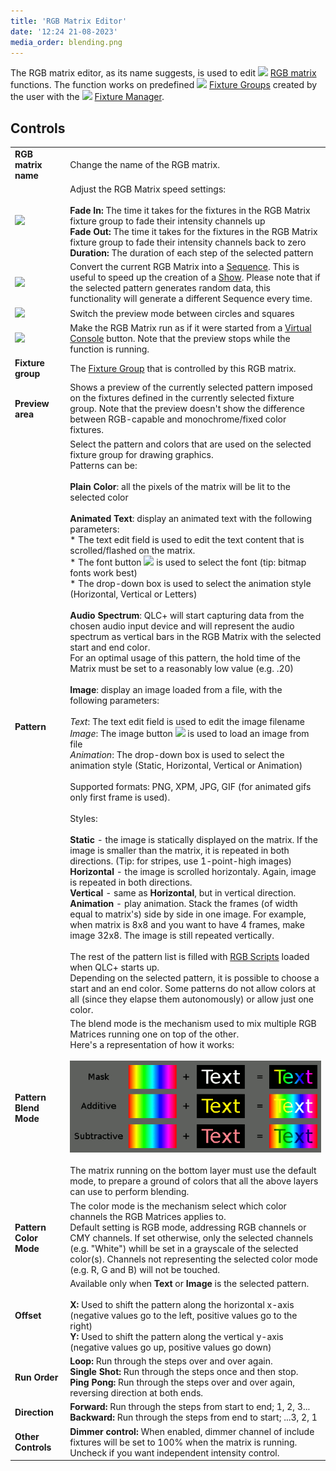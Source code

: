 ```yaml
---
title: 'RGB Matrix Editor'
date: '12:24 21-08-2023'
media_order: blending.png
---
```


The RGB matrix editor, as its name suggests, is used to edit ![](/basics/rgbmatrix.png) [RGB matrix](/basics/glossary-and-concepts#rgb-matrix) functions. The function works on predefined ![](/basics/group.png) [Fixture Groups](/basics/glossary-and-concepts#fixture-group) created by the user with the ![](/basics/fixture.png) [Fixture Manager](/fixture-manager).

Controls
--------

|     |     |
| --- | --- |
| **RGB matrix name** | Change the name of the RGB matrix. |
| ![](/basics/speed.png) | Adjust the RGB Matrix speed settings:<br><br>**Fade In:** The time it takes for the fixtures in the RGB Matrix fixture group to fade their intensity channels up<br>**Fade Out:** The time it takes for the fixtures in the RGB Matrix fixture group to fade their intensity channels back to zero<br>**Duration:** The duration of each step of the selected pattern |
| ![](/basics/sequence.png) | Convert the current RGB Matrix into a [Sequence](/basics/glossary-and-concepts#sequence). This is useful to speed up the creation of a [Show](/basics/glossary-and-concepts#show). Please note that if the selected pattern generates random data, this functionality will generate a different Sequence every time. |
| ![](/basics/square.png) | Switch the preview mode between circles and squares |
| ![](/basics/player_play.png) | Make the RGB Matrix run as if it were started from a [Virtual Console](virtualconsole.html) button. Note that the preview stops while the function is running. |
| **Fixture group** | The [Fixture Group](/basics/glossary-and-concepts#fixture-group) that is controlled by this RGB matrix. |
| **Preview area** | Shows a preview of the currently selected pattern imposed on the fixtures defined in the currently selected fixture group. Note that the preview doesn't show the difference between RGB-capable and monochrome/fixed color fixtures. |
| **Pattern** | Select the pattern and colors that are used on the selected fixture group for drawing graphics.  <br>Patterns can be:<br><br>**Plain Color**: all the pixels of the matrix will be lit to the selected color<br>  <br>**Animated Text**: display an animated text with the following parameters:<br>    * The text edit field is used to edit the text content that is scrolled/flashed on the matrix.<br>    * The font button ![](/basics/fonts.png) is used to select the font (tip: bitmap fonts work best)<br>    * The drop-down box is used to select the animation style (Horizontal, Vertical or Letters)<br>  <br>**Audio Spectrum**: QLC+ will start capturing data from the chosen audio input device and will represent the audio spectrum as vertical bars in the RGB Matrix with the selected start and end color.  <br>    For an optimal usage of this pattern, the hold time of the Matrix must be set to a reasonably low value (e.g. .20)<br>  <br>**Image**: display an image loaded from a file, with the following parameters:<br>    <br>    *Text*: The text edit field is used to edit the image filename<br>*Image*: The image button ![](/basics/image.png) is used to load an image from file<br>*Animation*: The drop-down box is used to select the animation style (Static, Horizontal, Vertical or Animation)<br>    <br>    Supported formats: PNG, XPM, JPG, GIF (for animated gifs only first frame is used).<br>    <br>    Styles:<br>    <br>**Static** \- the image is statically displayed on the matrix. If the image is smaller than the matrix, it is repeated in both directions. (Tip: for stripes, use 1-point-high images)<br>**Horizontal** \- the image is scrolled horizontaly. Again, image is repeated in both directions.<br>**Vertical** \- same as **Horizontal**, but in vertical direction.<br>**Animation** \- play animation. Stack the frames (of width equal to matrix's) side by side in one image. For example, when matrix is 8x8 and you want to have 4 frames, make image 32x8. The image is still repeated vertically.<br>  <br>The rest of the pattern list is filled with [RGB Scripts](/basics/glossary-and-concepts#rgb-script) loaded when QLC+ starts up.  <br>Depending on the selected pattern, it is possible to choose a start and an end color. Some patterns do not allow colors at all (since they elapse them autonomously) or allow just one color. |
| **Pattern Blend Mode** | The blend mode is the mechanism used to mix multiple RGB Matrices running one on top of the other.  <br>Here's a representation of how it works:<br><br>![](blending.png)<br><br>The matrix running on the bottom layer must use the default mode, to prepare a ground of colors that all the above layers can use to perform blending. |
| **Pattern Color Mode** | The color mode is the mechanism select which color channels the RGB Matrices applies to.  <br>Default setting is RGB mode, addressing RGB channels or CMY channels. If set otherwise, only the selected channels (e.g. "White") whill be set in a grayscale of the selected color(s). Channels not representing the selected color mode (e.g. R, G and B) will not be touched. |
| **Offset** | Available only when **Text** or **Image** is the selected pattern.<br><br>**X:** Used to shift the pattern along the horizontal x-axis (negative values go to the left, positive values go to the right)<br>**Y:** Used to shift the pattern along the vertical y-axis (negative values go up, positive values go down) |
| **Run Order** | **Loop:** Run through the steps over and over again.<br>**Single Shot:** Run through the steps once and then stop.<br>**Ping Pong:** Run through the steps over and over again, reversing direction at both ends. |
| **Direction** | **Forward:** Run through the steps from start to end; 1, 2, 3...<br>**Backward:** Run through the steps from end to start; ...3, 2, 1 |
| **Other Controls** | **Dimmer control:** When enabled, dimmer channel of include fixtures will be set to 100% when the matrix is running. Uncheck if you want independent intensity control. |